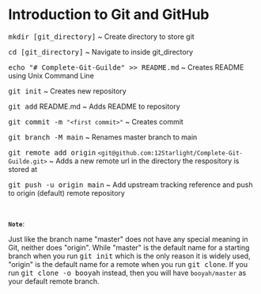 # **Introduction to Git and GitHub**

<kbd>mkdir [git_directory]</kbd> ~ Create directory to store git

<kbd>cd [git_directory]</kbd> ~ Navigate to inside git_directory

<kbd>echo "# Complete-Git-Guilde" >> README.md</kbd> ~ Creates README using Unix Command Line

<kbd>git init</kbd> ~ Creates new repository

<kbd>git add</kbd> README.md ~ Adds README to repository

<kbd>git commit -m `"<first commit>"`</kbd> ~ Creates commit

<kbd>git branch -M main</kbd> ~ Renames master branch to main

<kbd>git remote add origin</kbd> `<git@github.com:12Starlight/Complete-Git-Guilde.git>` ~ Adds a new remote url in the directory the respository is stored at

<kbd>git push -u origin main</kbd> ~ Add upstream tracking reference and push to origin (default) remote repository

&nbsp;

**`Note`**:

Just like the branch name "master" does not have any special meaning in Git, neither does "origin". While "master" is the default name for a starting branch when you run <kbd>git init</kbd> which is the only reason it is widely used, "origin" is the default name for a remote when you run <kbd>git clone</kbd>. If you run <kbd>git clone -o booyah</kbd> instead, then you will have `booyah/master` as your default remote branch.